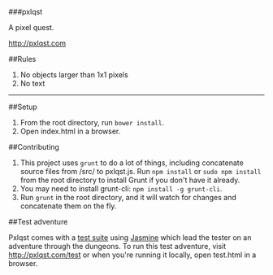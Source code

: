 ###pxlqst

A pixel quest.

http://pxlqst.com


##Rules

1. No objects larger than 1x1 pixels
2. No text

****

##Setup

1. From the root directory, run `bower install`.
2. Open index.html in a browser.

##Contributing

1. This project uses `grunt` to do a lot of things, including concatenate source files from /src/ to pxlqst.js. Run `npm install` or `sudo npm install` from the root directory to install Grunt if you don't have it already. 
2. You may need to install grunt-cli: `npm install -g grunt-cli`.
3. Run `grunt` in the root directory, and it will watch for changes and concatenate them on the fly.

##Test adventure

Pxlqst comes with a [test suite](https://github.com/jywarren/pxlqst/issues/4) using [Jasmine](https://jasmine.github.io) which lead the tester on an adventure through the dungeons. To run this test adventure, visit http://pxlqst.com/test or when you're running it locally, open test.html in a browser.


